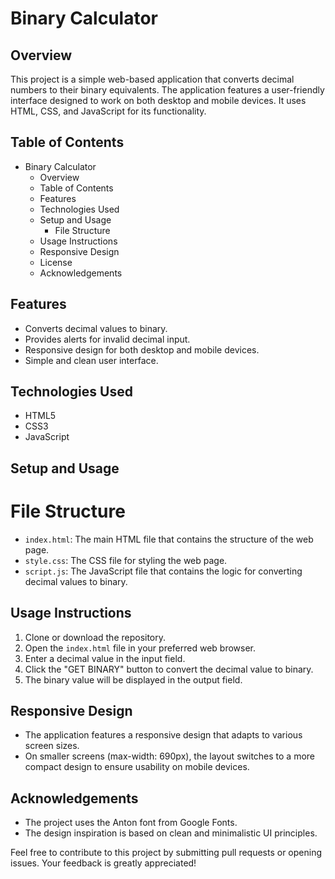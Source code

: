 
# Binary Calculator
## Overview
This project is a simple web-based application that converts decimal numbers to their binary equivalents. The application features a user-friendly interface designed to work on both desktop and mobile devices. It uses HTML, CSS, and JavaScript for its functionality.





## Table of Contents
- Binary Calculator
  - Overview
  - Table of Contents
  - Features
  - Technologies Used
  - Setup and Usage
    -  File Structure
  - Usage Instructions
  - Responsive Design
  - License
  - Acknowledgements
## Features

- Converts decimal values to binary.
- Provides alerts for invalid decimal input.
- Responsive design for both desktop and mobile devices.
- Simple and clean user interface.


## Technologies Used

- HTML5
- CSS3
- JavaScript
## Setup and Usage
# File Structure
- `index.html`: The main HTML file that contains the structure of the web page.
- `style.css`: The CSS file for styling the web page.
- `script.js`: The JavaScript file that contains the logic for converting decimal values to binary.
## Usage Instructions
1. Clone or download the repository.
2. Open the `index.html` file in your preferred web browser.
3. Enter a decimal value in the input field.
4. Click the "GET BINARY" button to convert the decimal value to binary.
5. The binary value will be displayed in the output field.
## Responsive Design
- The application features a responsive design that adapts to various screen sizes.
- On smaller screens (max-width: 690px), the layout switches to a more compact design to ensure usability on mobile devices.

## Acknowledgements

- The project uses the Anton font from Google Fonts.
- The design inspiration is based on clean and minimalistic UI principles.

Feel free to contribute to this project by submitting pull requests or opening issues. Your feedback is greatly appreciated!
